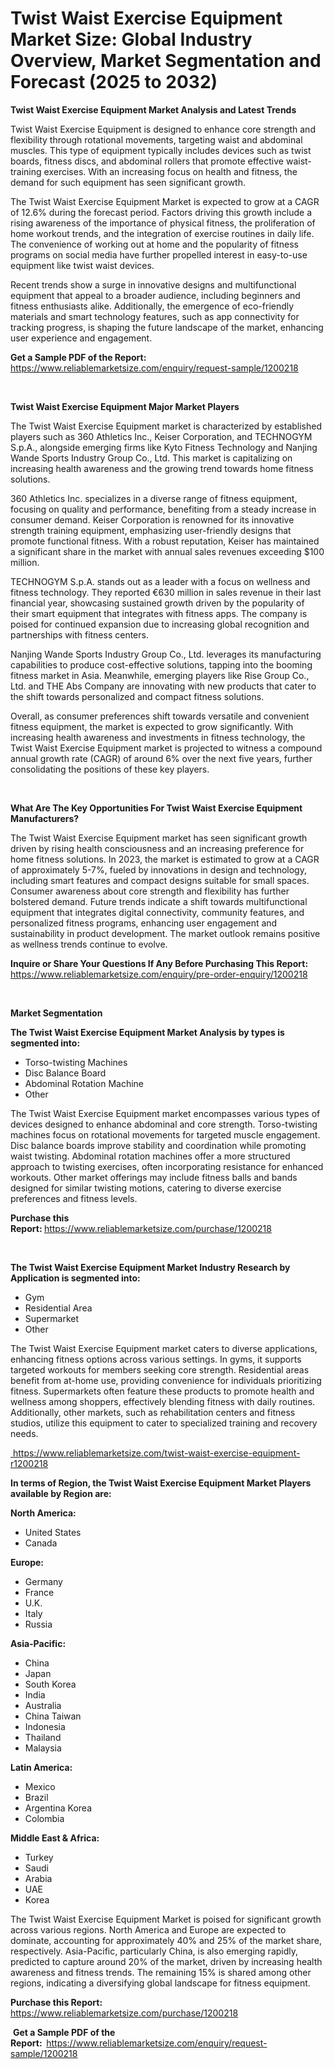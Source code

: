 <p><h1>Twist Waist Exercise Equipment Market Size: Global Industry Overview, Market Segmentation and Forecast (2025 to 2032)</h1></p><p><strong>Twist Waist Exercise Equipment Market Analysis and Latest Trends</strong></p>
<p><p>Twist Waist Exercise Equipment is designed to enhance core strength and flexibility through rotational movements, targeting waist and abdominal muscles. This type of equipment typically includes devices such as twist boards, fitness discs, and abdominal rollers that promote effective waist-training exercises. With an increasing focus on health and fitness, the demand for such equipment has seen significant growth.</p><p>The Twist Waist Exercise Equipment Market is expected to grow at a CAGR of 12.6% during the forecast period. Factors driving this growth include a rising awareness of the importance of physical fitness, the proliferation of home workout trends, and the integration of exercise routines in daily life. The convenience of working out at home and the popularity of fitness programs on social media have further propelled interest in easy-to-use equipment like twist waist devices.</p><p>Recent trends show a surge in innovative designs and multifunctional equipment that appeal to a broader audience, including beginners and fitness enthusiasts alike. Additionally, the emergence of eco-friendly materials and smart technology features, such as app connectivity for tracking progress, is shaping the future landscape of the market, enhancing user experience and engagement.</p></p>
<p><strong>Get a Sample PDF of the Report:&nbsp;</strong> <a href="https://www.reliablemarketsize.com/enquiry/request-sample/1200218?utm_campaign=3226&utm_medium=2&utm_source=Github&utm_content=ia&utm_term=13042025&utm_id=twist-waist-exercise-equipment">https://www.reliablemarketsize.com/enquiry/request-sample/1200218</a></p>
<p>&nbsp;</p>
<p><strong>Twist Waist Exercise Equipment Major Market Players</strong></p>
<p><p>The Twist Waist Exercise Equipment market is characterized by established players such as 360 Athletics Inc., Keiser Corporation, and TECHNOGYM S.p.A., alongside emerging firms like Kyto Fitness Technology and Nanjing Wande Sports Industry Group Co., Ltd. This market is capitalizing on increasing health awareness and the growing trend towards home fitness solutions. </p><p>360 Athletics Inc. specializes in a diverse range of fitness equipment, focusing on quality and performance, benefiting from a steady increase in consumer demand. Keiser Corporation is renowned for its innovative strength training equipment, emphasizing user-friendly designs that promote functional fitness. With a robust reputation, Keiser has maintained a significant share in the market with annual sales revenues exceeding $100 million.</p><p>TECHNOGYM S.p.A. stands out as a leader with a focus on wellness and fitness technology. They reported €630 million in sales revenue in their last financial year, showcasing sustained growth driven by the popularity of their smart equipment that integrates with fitness apps. The company is poised for continued expansion due to increasing global recognition and partnerships with fitness centers.</p><p>Nanjing Wande Sports Industry Group Co., Ltd. leverages its manufacturing capabilities to produce cost-effective solutions, tapping into the booming fitness market in Asia. Meanwhile, emerging players like Rise Group Co., Ltd. and THE Abs Company are innovating with new products that cater to the shift towards personalized and compact fitness solutions.</p><p>Overall, as consumer preferences shift towards versatile and convenient fitness equipment, the market is expected to grow significantly. With increasing health awareness and investments in fitness technology, the Twist Waist Exercise Equipment market is projected to witness a compound annual growth rate (CAGR) of around 6% over the next five years, further consolidating the positions of these key players.</p></p>
<p>&nbsp;</p>
<p><strong>What Are The Key Opportunities For Twist Waist Exercise Equipment Manufacturers?</strong></p>
<p><p>The Twist Waist Exercise Equipment market has seen significant growth driven by rising health consciousness and an increasing preference for home fitness solutions. In 2023, the market is estimated to grow at a CAGR of approximately 5-7%, fueled by innovations in design and technology, including smart features and compact designs suitable for small spaces. Consumer awareness about core strength and flexibility has further bolstered demand. Future trends indicate a shift towards multifunctional equipment that integrates digital connectivity, community features, and personalized fitness programs, enhancing user engagement and sustainability in product development. The market outlook remains positive as wellness trends continue to evolve.</p></p>
<p><strong>Inquire or Share Your Questions If Any Before Purchasing This Report:</strong> <a href="https://www.reliablemarketsize.com/enquiry/pre-order-enquiry/1200218?utm_campaign=3226&utm_medium=2&utm_source=Github&utm_content=ia&utm_term=13042025&utm_id=twist-waist-exercise-equipment">https://www.reliablemarketsize.com/enquiry/pre-order-enquiry/1200218</a></p>
<p>&nbsp;</p>
<p><strong>Market Segmentation</strong></p>
<p><strong>The Twist Waist Exercise Equipment Market Analysis by types is segmented into:</strong></p>
<p><ul><li>Torso-twisting Machines</li><li>Disc Balance Board</li><li>Abdominal Rotation Machine</li><li>Other</li></ul></p>
<p><p>The Twist Waist Exercise Equipment market encompasses various types of devices designed to enhance abdominal and core strength. Torso-twisting machines focus on rotational movements for targeted muscle engagement. Disc balance boards improve stability and coordination while promoting waist twisting. Abdominal rotation machines offer a more structured approach to twisting exercises, often incorporating resistance for enhanced workouts. Other market offerings may include fitness balls and bands designed for similar twisting motions, catering to diverse exercise preferences and fitness levels.</p></p>
<p><strong>Purchase this Report:&nbsp;</strong><a href="https://www.reliablemarketsize.com/purchase/1200218?utm_campaign=3226&utm_medium=2&utm_source=Github&utm_content=ia&utm_term=13042025&utm_id=twist-waist-exercise-equipment">https://www.reliablemarketsize.com/purchase/1200218</a></p>
<p>&nbsp;</p>
<p><strong>The Twist Waist Exercise Equipment Market Industry Research by Application is segmented into:</strong></p>
<p><ul><li>Gym</li><li>Residential Area</li><li>Supermarket</li><li>Other</li></ul></p>
<p><p>The Twist Waist Exercise Equipment market caters to diverse applications, enhancing fitness options across various settings. In gyms, it supports targeted workouts for members seeking core strength. Residential areas benefit from at-home use, providing convenience for individuals prioritizing fitness. Supermarkets often feature these products to promote health and wellness among shoppers, effectively blending fitness with daily routines. Additionally, other markets, such as rehabilitation centers and fitness studios, utilize this equipment to cater to specialized training and recovery needs.</p></p>
<p><a href="https://www.reliablemarketsize.com/twist-waist-exercise-equipment-r1200218?utm_campaign=3226&utm_medium=2&utm_source=Github&utm_content=ia&utm_term=13042025&utm_id=twist-waist-exercise-equipment">&nbsp;https://www.reliablemarketsize.com/twist-waist-exercise-equipment-r1200218</a></p>
<p><strong>In terms of Region, the Twist Waist Exercise Equipment Market Players available by Region are:</strong></p>
<p>
    <p> <strong> North America: </strong>
        <ul>
            <li>United States</li>
            <li>Canada</li>
        </ul>
        </p> 
    <p> <strong> Europe: </strong>
        <ul>
            <li>Germany</li>
            <li>France</li>
            <li>U.K.</li>
            <li>Italy</li>
            <li>Russia</li>
        </ul>
        </p> 
    <p> <strong> Asia-Pacific: </strong>
        <ul>
            <li>China</li>
            <li>Japan</li>
            <li>South Korea</li>
            <li>India</li>
            <li>Australia</li>
            <li>China Taiwan</li>
            <li>Indonesia</li>
            <li>Thailand</li>
            <li>Malaysia</li>
        </ul>
        </p> 
    <p> <strong> Latin America: </strong>
        <ul>
            <li>Mexico</li>
            <li>Brazil</li>
            <li>Argentina Korea</li>
            <li>Colombia</li>
        </ul>
        </p> 
    <p> <strong> Middle East & Africa: </strong>
        <ul>
            <li>Turkey</li>
            <li>Saudi</li>
            <li>Arabia</li>
            <li>UAE</li>
            <li>Korea</li>
        </ul>
    </p>
    </p>
<p><p>The Twist Waist Exercise Equipment Market is poised for significant growth across various regions. North America and Europe are expected to dominate, accounting for approximately 40% and 25% of the market share, respectively. Asia-Pacific, particularly China, is also emerging rapidly, predicted to capture around 20% of the market, driven by increasing health awareness and fitness trends. The remaining 15% is shared among other regions, indicating a diversifying global landscape for fitness equipment.</p></p>
<p><strong>Purchase this Report: </strong><a href="https://www.reliablemarketsize.com/purchase/1200218?utm_campaign=3226&utm_medium=2&utm_source=Github&utm_content=ia&utm_term=13042025&utm_id=twist-waist-exercise-equipment">https://www.reliablemarketsize.com/purchase/1200218</a></p>
<p>&nbsp;<strong>Get a Sample PDF of the Report:&nbsp;&nbsp;</strong><a href="https://www.reliablemarketsize.com/enquiry/request-sample/1200218?utm_campaign=3226&utm_medium=2&utm_source=Github&utm_content=ia&utm_term=13042025&utm_id=twist-waist-exercise-equipment">https://www.reliablemarketsize.com/enquiry/request-sample/1200218</a></p>
<p><strong></strong></p>
<p><p></p><p></p><p></p></p>